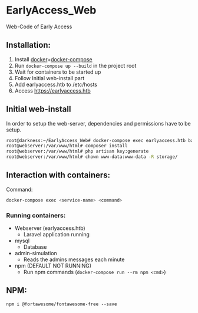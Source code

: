 # EarlyAccess_Web
Web-Code of Early Access 

##  Installation:
1. Install [docker](https://docs.docker.com/engine/install/debian/)+[docker-compose](https://docs.docker.com/compose/install/)
2. Run `docker-compose up --build` in the project root
3. Wait for containers to be started up
4. Follow Initial web-install part
5. Add earlyaccess.htb to /etc/hosts
6. Access https://earlyaccess.htb

## Initial web-install
In order to setup the web-server, dependencies and permissions have to be setup.
```bash
root@darkness:~/EarlyAccess_Web# docker-compose exec earlyaccess.htb bash
root@webserver:/var/www/html# composer install
root@webserver:/var/www/html# php artisan key:generate
root@webserver:/var/www/html# chown www-data:www-data -R storage/
```

## Interaction with containers:
Command:
```bash
docker-compose exec <service-name> <command>
```
### Running containers:
- Webserver (earlyaccess.htb)
    - Laravel application running
- mysql
    - Database
- admin-simulation
    - Reads the admins messages each minute
- npm (DEFAULT NOT RUNNING) 
    - Run npm commands (`docker-compose run --rm npm <cmd>`)

## NPM:
`npm i @fortawesome/fontawesome-free --save`
